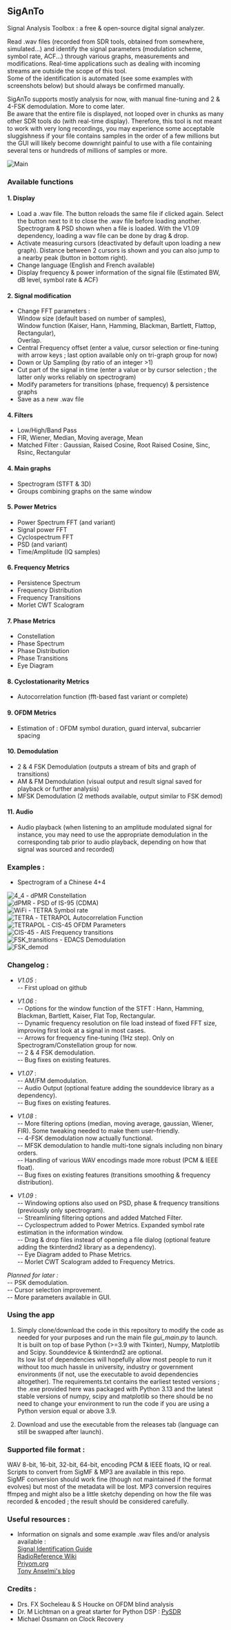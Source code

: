 ## SigAnTo

Signal Analysis Toolbox : a free & open-source digital signal analyzer.<br>

Read .wav files (recorded from SDR tools, obtained from somewhere, simulated...) and identify the signal parameters (modulation scheme, symbol rate, ACF...) through various graphs, measurements and modifications.
Real-time applications such as dealing with incoming streams are outside the scope of this tool.<br>
Some of the identification is automated (see some examples with screenshots below) but should always be confirmed manually.<br>

SigAnTo supports mostly analysis for now, with manual fine-tuning and 2 & 4-FSK demodulation. More to come later.<br>
Be aware that the entire file is displayed, not looped over in chunks as many other SDR tools do (with real-time display). Therefore, this tool is not meant to work with very long recordings, you may experience some acceptable sluggishness if your file contains samples in the order of a few millions but the GUI will likely become downright painful to use with a file containing several tens or hundreds of millions of samples or more.<br>

<img src="https://github.com/Ukratic/Siganto/blob/main/images/pic_1.png" alt="Main"/>

### Available functions
#### 1. Display
- Load a .wav file. The button reloads the same file if clicked again. Select the button next to it to close the .wav file before loading another.<br>
Spectrogram & PSD shown when a file is loaded. With the V1.09 dependency, loading a wav file can be done by drag & drop.
- Activate measuring cursors (deactivated by default upon loading a new graph). Distance between 2 cursors is shown and you can also jump to a nearby peak (button in bottom right).
- Change language (English and French available)
- Display frequency & power information of the signal file (Estimated BW, dB level, symbol rate & ACF)
#### 2. Signal modification
- Change FFT parameters :<br>
Window size (default based on number of samples), <br>
Window function (Kaiser, Hann, Hamming, Blackman, Bartlett, Flattop, Rectangular), <br>
Overlap.
- Central Frequency offset (enter a value, cursor selection or fine-tuning with arrow keys ; last option available only on tri-graph group for now)
- Down or Up Sampling (by ratio of an integer >1)
- Cut part of the signal in time (enter a value or by cursor selection ; the latter only works reliably on spectrogram)
- Modify parameters for transitions (phase, frequency) & persistence graphs
- Save as a new .wav file
#### 4. Filters
- Low/High/Band Pass
- FIR, Wiener, Median, Moving average, Mean
- Matched Filter : Gaussian, Raised Cosine, Root Raised Cosine, Sinc, Rsinc, Rectangular
#### 4. Main graphs
- Spectrogram (STFT & 3D)
- Groups combining graphs on the same window
#### 5. Power Metrics
- Power Spectrum FFT (and variant)
- Signal power FFT
- Cyclospectrum FFT
- PSD (and variant)
- Time/Amplitude (IQ samples)
#### 6. Frequency Metrics
- Persistence Spectrum
- Frequency Distribution
- Frequency Transitions
- Morlet CWT Scalogram
#### 7. Phase Metrics
- Constellation
- Phase Spectrum
- Phase Distribution
- Phase Transitions
- Eye Diagram
#### 8. Cyclostationarity Metrics
- Autocorrelation function (fft-based fast variant or complete)
#### 9. OFDM Metrics
- Estimation of : OFDM symbol duration, guard interval, subcarrier spacing
#### 10. Demodulation
- 2 & 4 FSK Demodulation (outputs a stream of bits and graph of transitions)
- AM & FM Demodulation (visual output and result signal saved for playback or further analysis)
- MFSK Demodulation (2 methods available, output similar to FSK demod)
#### 11. Audio
- Audio playback (when listening to an amplitude modulated signal for instance, you may need to use the appropriate demodulation in the corresponding tab prior to audio playback, depending on how that signal was sourced and recorded)

### Examples :
- Spectrogram of a Chinese 4+4 <br>
<img src="https://github.com/Ukratic/Siganto/blob/main/images/pic_2.png" alt="4_4"/>
- dPMR Constellation <br>
<img src="https://github.com/Ukratic/Siganto/blob/main/images/pic_3.png" alt="dPMR"/>
- PSD of IS-95 (CDMA) <br>
<img src="https://github.com/Ukratic/Siganto/blob/main/images/pic_4.png" alt="WiFi"/>
- TETRA Symbol rate <br>
<img src="https://github.com/Ukratic/Siganto/blob/main/images/pic_5.png" alt="TETRA"/>
- TETRAPOL Autocorrelation Function <br>
<img src="https://github.com/Ukratic/Siganto/blob/main/images/pic_6.png" alt="TETRAPOL"/>
- CIS-45 OFDM Parameters <br>
<img src="https://github.com/Ukratic/Siganto/blob/main/images/pic_7.png" alt="CIS-45"/>
- AIS Frequency transitions <br>
<img src="https://github.com/Ukratic/Siganto/blob/main/images/pic_8.png" alt="FSK_transitions"/>
- EDACS Demodulation <br>
<img src="https://github.com/Ukratic/Siganto/blob/main/images/pic_9.png" alt="FSK_demod"/>

### Changelog :
- *V1.05* : <br>
-- First upload on github<br>

- *V1.06* : <br>
-- Options for the window function of the STFT : Hann, Hamming, Blackman, Bartlett, Kaiser, Flat Top, Rectangular.<br>
-- Dynamic frequency resolution on file load instead of fixed FFT size, improving first look at a signal in most cases.<br>
-- Arrows for frequency fine-tuning (1Hz step). Only on Spectrogram/Constellation group for now.<br> 
-- 2 & 4 FSK demodulation.<br>
-- Bug fixes on existing features.<br>

- *V1.07* : <br>
-- AM/FM demodulation.<br>
-- Audio Output (optional feature adding the sounddevice library as a dependency).<br>
-- Bug fixes on existing features.<br>

- *V1.08* : <br>
-- More filtering options (median, moving average, gaussian, Wiener, FIR). Some tweaking needed to make them user-friendly.<br>
-- 4-FSK demodulation now actually functional.<br>
-- MFSK demodulation to handle multi-tone signals including non binary orders.<br>
-- Handling of various WAV encodings made more robust (PCM & IEEE float).<br>
-- Bug fixes on existing features (transitions smoothing & frequency distribution).<br>

- *V1.09* :<br>
-- Windowing options also used on PSD, phase & frequency transitions (previously only spectrogram). <br>
-- Streamlining filtering options and added Matched Filter.<br>
-- Cyclospectrum added to Power Metrics. Expanded symbol rate estimation in the information window.<br>
-- Drag & drop files instead of opening a file dialog (optional feature adding the tkinterdnd2 library as a dependency).<br>
-- Eye Diagram added to Phase Metrics.<br>
-- Morlet CWT Scalogram added to Frequency Metrics.<br>

*Planned for later :*<br>
-- PSK demodulation.<br>
-- Cursor selection improvement.<br>
-- More parameters available in GUI.<br>


### Using the app
1. Simply clone/download the code in this repository to modify the code as needed for your purposes and run the main file *gui_main.py* to launch.<br>
It is built on top of base Python (>=3.9 with Tkinter), Numpy, Matplotlib and Scipy. Sounddevice & tkinterdnd2 are optional.<br>
Its low list of dependencies will hopefully allow most people to run it without too much hassle in university, industry or government environments (if not, use the executable to avoid dependencies altogether).
The requirements.txt contains the earliest tested versions ; the .exe provided here was packaged with Python 3.13 and the latest stable versions of numpy, scipy and matplotlib so there should be no need to change your environment to run the code if you are using a Python version equal or above 3.9.<br>

2. Download and use the executable from the releases tab (language can still be swapped after launch).

### Supported file format :
WAV 8-bit, 16-bit, 32-bit, 64-bit, encoding PCM & IEEE floats, IQ or real.<br>
Scripts to convert from SigMF & MP3 are available in this repo.<br>
SigMF conversion should work fine (though not maintained if the format evolves) but most of the metadata will be lost.
MP3 conversion requires ffmpeg and might also be a little sketchy depending on how the file was recorded & encoded ; the result should be considered carefully.

### Useful resources :
- Information on signals and some example .wav files and/or analysis available : <br>
[Signal Identification Guide](https://www.sigidwiki.com/)<br>
[RadioReference Wiki](https://wiki.radioreference.com/index.php/)<br>
[Priyom.org](https://priyom.org/)<br>
[Tony Anselmi's blog](https://i56578-swl.blogspot.com/)

### Credits :
- Drs. FX Socheleau & S Houcke on OFDM blind analysis
- Dr. M Lichtman on a great starter for Python DSP : [PySDR](https://pysdr.org/index.html)
- Michael Ossmann on Clock Recovery